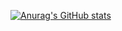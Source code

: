 [![Anurag's GitHub stats](https://github-readme-stats.vercel.app/api?username=masa-berl01102019)](https://github.com/anuraghazra/github-readme-stats)
